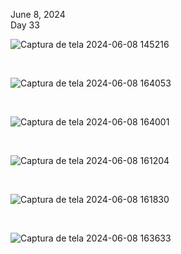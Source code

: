June 8, 2024<br>
Day 33<br>

![Captura de tela 2024-06-08 145216](https://github.com/user-attachments/assets/6d60b379-bdd7-4c59-acaf-0aad54f56e1c)

<br>

![Captura de tela 2024-06-08 164053](https://github.com/user-attachments/assets/ae3b2288-448c-456e-a887-78ccde78494c)

<br>

![Captura de tela 2024-06-08 164001](https://github.com/user-attachments/assets/dc812475-c01e-43f0-b63c-07a3defb3300)

<br>


![Captura de tela 2024-06-08 161204](https://github.com/user-attachments/assets/39ba725e-741b-44f7-9925-d6f8c8de1685)

<br>

![Captura de tela 2024-06-08 161830](https://github.com/user-attachments/assets/f11e33f6-fbfb-4642-ae4a-db2385bdee00)


<br>

![Captura de tela 2024-06-08 163633](https://github.com/user-attachments/assets/1c78e8a4-39f2-452b-8ec5-601162177b6c)




